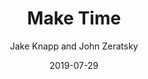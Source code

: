 ---
title: "Make Time"
book: make-time
author: Jake Knapp and John Zeratsky
kindle: true
date: 2019-07-29
tags: posts
bookshop_id: 9780525572428
---